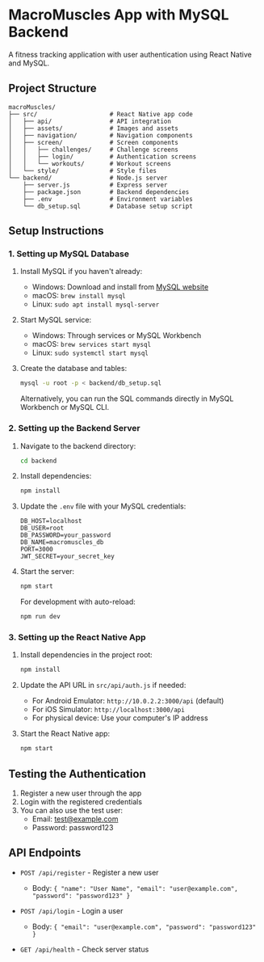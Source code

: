 # MacroMuscles App with MySQL Backend

A fitness tracking application with user authentication using React Native and MySQL.

## Project Structure

```
macroMuscles/
├── src/                    # React Native app code
│   ├── api/                # API integration
│   ├── assets/             # Images and assets
│   ├── navigation/         # Navigation components
│   ├── screen/             # Screen components
│   │   ├── challenges/     # Challenge screens
│   │   ├── login/          # Authentication screens
│   │   └── workouts/       # Workout screens
│   └── style/              # Style files
└── backend/                # Node.js server
    ├── server.js           # Express server
    ├── package.json        # Backend dependencies
    ├── .env                # Environment variables
    └── db_setup.sql        # Database setup script
```

## Setup Instructions

### 1. Setting up MySQL Database

1. Install MySQL if you haven't already:
   - Windows: Download and install from [MySQL website](https://dev.mysql.com/downloads/installer/)
   - macOS: `brew install mysql`
   - Linux: `sudo apt install mysql-server`

2. Start MySQL service:
   - Windows: Through services or MySQL Workbench
   - macOS: `brew services start mysql`
   - Linux: `sudo systemctl start mysql`

3. Create the database and tables:
   ```bash
   mysql -u root -p < backend/db_setup.sql
   ```
   
   Alternatively, you can run the SQL commands directly in MySQL Workbench or MySQL CLI.

### 2. Setting up the Backend Server

1. Navigate to the backend directory:
   ```bash
   cd backend
   ```

2. Install dependencies:
   ```bash
   npm install
   ```

3. Update the `.env` file with your MySQL credentials:
   ```
   DB_HOST=localhost
   DB_USER=root
   DB_PASSWORD=your_password
   DB_NAME=macromuscles_db
   PORT=3000
   JWT_SECRET=your_secret_key
   ```

4. Start the server:
   ```bash
   npm start
   ```
   
   For development with auto-reload:
   ```bash
   npm run dev
   ```

### 3. Setting up the React Native App

1. Install dependencies in the project root:
   ```bash
   npm install
   ```

2. Update the API URL in `src/api/auth.js` if needed:
   - For Android Emulator: `http://10.0.2.2:3000/api` (default)
   - For iOS Simulator: `http://localhost:3000/api`
   - For physical device: Use your computer's IP address

3. Start the React Native app:
   ```bash
   npm start
   ```

## Testing the Authentication

1. Register a new user through the app
2. Login with the registered credentials
3. You can also use the test user:
   - Email: test@example.com
   - Password: password123

## API Endpoints

- `POST /api/register` - Register a new user
  - Body: `{ "name": "User Name", "email": "user@example.com", "password": "password123" }`

- `POST /api/login` - Login a user
  - Body: `{ "email": "user@example.com", "password": "password123" }`

- `GET /api/health` - Check server status 